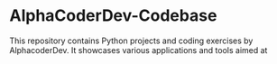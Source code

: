 # AlphaCoderDev-Codebase
 This repository contains Python projects and coding exercises by AlphacoderDev. It showcases various applications and tools aimed at
